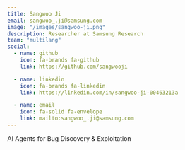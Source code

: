 ```yaml
---
title: Sangwoo Ji
email: sangwoo_.ji@samsung.com
image: "/images/sangwoo-ji.png"
description: Researcher at Samsung Research
team: "multilang"
social:
  - name: github
    icon: fa-brands fa-github
    link: https://github.com/sangwooji

  - name: linkedin
    icon: fa-brands fa-linkedin
    link: https://linkedin.com/in/sangwoo-ji-00463213a

  - name: email
    icon: fa-solid fa-envelope
    link: mailto:sangwoo_.ji@samsung.com
---
```


AI Agents for Bug Discovery & Exploitation
